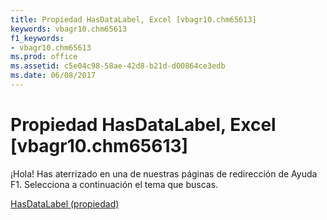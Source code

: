 ```yaml
---
title: Propiedad HasDataLabel, Excel [vbagr10.chm65613]
keywords: vbagr10.chm65613
f1_keywords:
- vbagr10.chm65613
ms.prod: office
ms.assetid: c5e04c98-58ae-42d8-b21d-d00864ce3edb
ms.date: 06/08/2017
---
```





# Propiedad HasDataLabel, Excel [vbagr10.chm65613]

¡Hola! Has aterrizado en una de nuestras páginas de redirección de Ayuda F1. Selecciona a continuación el tema que buscas.


 [HasDataLabel (propiedad)](http://msdn.microsoft.com/library/hasdatalabel-property%28Office.15%29.aspx)


